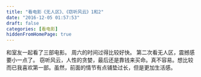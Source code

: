 ```yaml
---
title: "看电影《无人区》、《窃听风云》1和2"
date: "2016-12-05 01:57:53"
draft: false
categories: [看电影]
hiddenFromHomePage: true
---
```

和室友一起看了三部电影。 周六的时间过得比较好快。
第二次看无人区，震撼感要小一点了。
窃听风云，人性的贪婪，最后还是靠钱来买命。真不容易。想比较而已我喜欢第一部。虽然，前面的情节有点铺垫过长，但是更加生活感。
